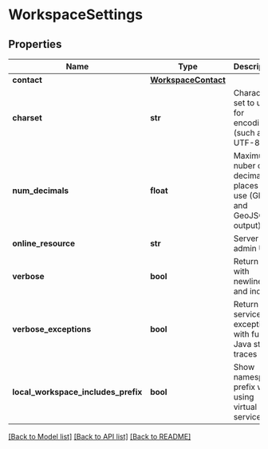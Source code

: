 # WorkspaceSettings

## Properties
Name | Type | Description | Notes
------------ | ------------- | ------------- | -------------
**contact** | [**WorkspaceContact**](WorkspaceContact.md) |  | [optional] 
**charset** | **str** | Character set to use for encoding (such as UTF-8) | [optional] 
**num_decimals** | **float** | Maximum nuber of decimal places to use (GML and GeoJSON output) | [optional] 
**online_resource** | **str** | Server admin URL | [optional] 
**verbose** | **bool** | Return XML with newlines and indents | [optional] 
**verbose_exceptions** | **bool** | Return service exceptions with full Java stack traces | [optional] 
**local_workspace_includes_prefix** | **bool** | Show namespace prefix when using virtual service | [optional] 

[[Back to Model list]](../README.md#documentation-for-models) [[Back to API list]](../README.md#documentation-for-api-endpoints) [[Back to README]](../README.md)


